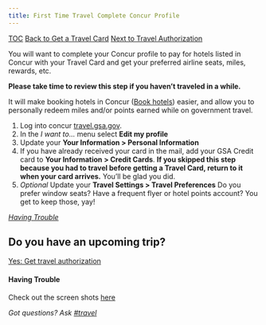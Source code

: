 ```yaml
---
title: First Time Travel Complete Concur Profile
---
```


[TOC](/travel-guide-table-of-contents)
[Back to Get a Travel Card](/first-time-travel-travel-card)
[Next to Travel Authorization](/travel-guide-1-authorization)

You will want to complete your Concur profile to pay for hotels listed in Concur with your Travel Card and get your preferred airline seats, miles, rewards, etc.

**Please take time to review this step if you haven’t traveled in a while.**

It will make booking hotels in Concur ([Book hotels](/travel-book-hotels)) easier, and allow you to personally redeem miles and/or points earned while on government travel.

1. Log into concur [travel.gsa.gov](http://travel.gsa.gov/).
2. In the *I want to...* menu select **Edit my profile**
3. Update your **Your Information > Personal Information**
4. If you have already received your card in the mail, add your GSA Credit card to **Your Information > Credit Cards**. **If you skipped this step because you had to travel before getting a Travel Card, return to it when your card arrives.** You’ll be glad you did.
5. _Optional_ Update your **Travel Settings > Travel Preferences** Do you prefer window seats? Have a frequent flyer or hotel points account? You get to keep those, yay!

[_Having Trouble_](#having-trouble)

## Do you have an upcoming trip?

[Yes: Get travel authorization](/travel-guide-1-authorization)

#### Having Trouble
Check out the screen shots [here](https://docs.google.com/drawings/d/1eP5E7Tq1K4Iva7aNSHjLukJcZzD2Cdkf6LCoEDRzsFM/edit)

*Got questions? Ask [#travel](https://18f.slack.com/messages/travel)*
